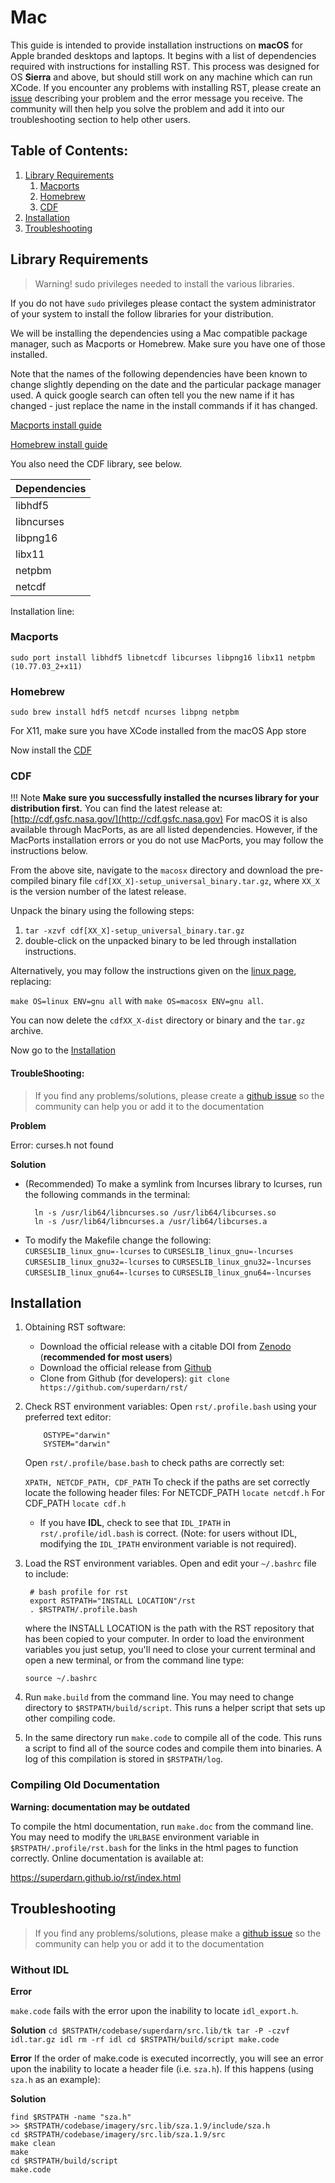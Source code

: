 # Mac 

This guide is intended to provide installation instructions on **macOS** for Apple branded desktops and laptops. It begins with a list of dependencies required with instructions for installing RST. This process was designed for OS **Sierra** and above, but should still work on any machine which can run XCode. If you encounter any problems with installing RST, please create an [issue](https://github.com/superdarn/rst/issues/new) describing your problem and the error message you receive. The community will then help you solve the problem and add it into our troubleshooting section to help other users. 

Table of Contents: 
-------------------

1. [Library Requirements](#library-requirements) 
    1. [Macports](#macports)
    2. [Homebrew](#homebrew)
    3. [CDF](#cdf)
2. [Installation](#installation) 
3. [Troubleshooting](#troubleshooting)

## Library Requirements

> Warning! sudo privileges needed to install the various libraries. 

If you do not have `sudo` privileges please contact the system administrator of your system to install the follow libraries for your distribution.  

We will be installing the dependencies using a Mac compatible package manager, such as Macports or Homebrew. Make sure you have one of those installed.

Note that the names of the following dependencies have been known to change slightly depending on the date and the particular package manager used. A quick google search can often tell you the new name if it has changed - just replace the name in the install commands if it has changed.

[Macports install guide](https://www.macports.org/install.php)

[Homebrew install guide](https://docs.brew.sh/Installation)

You also need the CDF library, see below.


   Dependencies 	 |
 ------------------------| 		
 libhdf5		 |
 libncurses		 |
 libpng16		 |
 libx11			 | 		
 netpbm 		 |
 netcdf			 |

Installation line:

### Macports
    
    sudo port install libhdf5 libnetcdf libcurses libpng16 libx11 netpbm (10.77.03_2+x11)

### Homebrew
    
    sudo brew install hdf5 netcdf ncurses libpng netpbm
    
For X11, make sure you have XCode installed from the macOS App store

Now install the [CDF](#cdf)

### CDF 

!!! Note
    **Make sure you successfully installed the ncurses library for your distribution first.** 
You can find the latest release at: [http://cdf.gsfc.nasa.gov/](http://cdf.gsfc.nasa.gov)
For macOS it is also available through MacPorts, as are all listed dependencies. However, if the MacPorts installation errors or you do not use MacPorts, you may follow the instructions below.

From the above site, navigate to the `macosx` directory and download the pre-compiled binary file `cdf[XX_X]-setup_universal_binary.tar.gz`, where `XX_X` is the version number of the latest release. 

Unpack the binary using the following steps: 

1. `tar -xzvf cdf[XX_X]-setup_universal_binary.tar.gz`
2. double-click on the unpacked binary to be led through installation instructions.  

Alternatively, you may follow the instructions given on the [linux page](linux_install.md), replacing:

`make OS=linux ENV=gnu all` with `make OS=macosx ENV=gnu all`.  

You can now delete the `cdfXX_X-dist` directory or binary and the `tar.gz` archive.

Now go to the [Installation](#installation)

#### TroubleShooting: 

> If you find any problems/solutions, please create a [github issue](https://github.com/superdarn/rst/issues/new) so the community can help you or add it to the documentation

**Problem**

Error: curses.h not found

**Solution**

* (Recommended) To make a symlink from lncurses library to lcurses, run the following commands in the terminal:

        ln -s /usr/lib64/libncurses.so /usr/lib64/libcurses.so
        ln -s /usr/lib64/libncurses.a /usr/lib64/libcurses.a

* To modify the Makefile change the following:  
`CURSESLIB_linux_gnu=-lcurses` to `CURSESLIB_linux_gnu=-lncurses`  
`CURSESLIB_linux_gnu32=-lcurses` to `CURSESLIB_linux_gnu32=-lncurses`  
`CURSESLIB_linux_gnu64=-lcurses` to `CURSESLIB_linux_gnu64=-lncurses`  


## Installation

1. Obtaining RST software:
    - Download the official release with a citable DOI from [Zenodo](https://doi.org/10.5281/zenodo.801458) (**recommended for most users**)
    - Download the official release from [Github](https://github.com/SuperDARN/rst/releases)
    - Clone from Github (for developers): ```git clone https://github.com/superdarn/rst/```

2. Check RST environment variables:
   Open `rst/.profile.bash` using your preferred text editor:
	```	
      	OSTYPE="darwin"
       	SYSTEM="darwin"
	```

   Open `rst/.profile/base.bash` to check paths are correctly set:

   `XPATH, NETCDF_PATH, CDF_PATH` 
   To check if the paths are set correctly locate the following header files:
   For NETCDF_PATH `locate netcdf.h`
   For CDF_PATH `locate cdf.h`
   
   - If you have **IDL**, check to see that `IDL_IPATH` in `rst/.profile/idl.bash` is correct.
   	(Note: for users without IDL, modifying the `IDL_IPATH` environment variable is
   	not required).

2. Load the RST environment variables. Open and edit your `~/.bashrc` file to include:

        # bash profile for rst
        export RSTPATH="INSTALL LOCATION"/rst
        . $RSTPATH/.profile.bash

   where the INSTALL LOCATION is the path with the RST repository that has been copied to your
   computer.  In order to load the environment variables you just setup, you'll need to close 
   your current terminal and open a new terminal, or from the command line type:
   
       source ~/.bashrc

3. Run `make.build` from the command line.  You may need to change directory to `$RSTPATH/build/script`.
   This runs a helper script that sets up other compiling code.

4. In the same directory run `make.code` to compile all of the code.
   This runs a script to find all of the source codes and compile them into binaries.
   A log of this compilation is stored in `$RSTPATH/log`.

### Compiling Old Documentation
**Warning: documentation may be outdated**

To compile the html documentation, run `make.doc` from the command line. You may need
to modify the `URLBASE` environment variable in `$RSTPATH/.profile/rst.bash` for the
links in the html pages to function correctly.  Online documentation is available at:

https://superdarn.github.io/rst/index.html

## Troubleshooting

> If you find any problems/solutions, please make a [github issue](https://github.com/superdarn/rst/issues/new) so the community can help you or add it to the documentation

### Without IDL 

**Error**

`make.code` fails with the error upon the inability to locate `idl_export.h`.


**Solution**
	 ```
	 cd $RSTPATH/codebase/superdarn/src.lib/tk
	 tar -P -czvf idl.tar.gz idl
	 rm -rf idl
	 cd $RSTPATH/build/script
	 make.code
	 ```

**Error**
If the order of make.code is executed incorrectly, you will see an error upon
the inability to locate a header file (i.e. `sza.h`).  If this happens (using
`sza.h` as an example):

**Solution**
```
find $RSTPATH -name "sza.h"
>> $RSTPATH/codebase/imagery/src.lib/sza.1.9/include/sza.h
cd $RSTPATH/codebase/imagery/src.lib/sza.1.9/src
make clean
make
cd $RSTPATH/build/script
make.code
```
